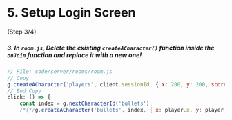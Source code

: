 # 5. Setup Login Screen
 (Step 3/4)

##### 3. In `room.js`, Delete the existing `createACharacter()` function inside the `onJoin` function and replace it with a new one!

``` javascript
// File: code/server/rooms/room.js
// Copy
g.createACharacter('players', client.sessionId, { x: 200, y: 200, score: 0, ...data });
// End Copy
click: () => {
	const index = g.nextCharacterId('bullets');
	/*{*/g.createACharacter('bullets', index, { x: player.x, y: player.y }); /*}[*/g.createACharacter('players', client.sessionId, { x: 200, y: 200, score: 0, ...data });/*]*/
```

